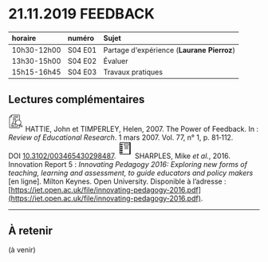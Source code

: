 # 21.11.2019 FEEDBACK

| horaire | numéro | Sujet |
| :------ | :----- | :---- |
| 10h30-12h00 | S04 E01 | Partage d'expérience (**Laurane Pierroz**) |
| 13h30-15h00 | S04 E02 | Évaluer |
| 15h15-16h45 | S04 E03 | Travaux pratiques |

## Lectures complémentaires

![research article](img/research_article.svg) HATTIE, John et TIMPERLEY, Helen, 2007. The Power of Feedback. In : *Review of Educational Research*. 1 mars 2007. Vol. 77, n° 1, p. 81‑112. DOI [10.3102/003465430298487](10.3102/003465430298487).
![report](img/report.svg) SHARPLES, Mike *et al.*, 2016. Innovation Report 5 : *Innovating Pedagogy 2016: Exploring new forms of teaching, learning and assessment, to guide educators and policy makers* [en ligne]. Milton Keynes. Open University. Disponible à l’adresse : [https://iet.open.ac.uk/file/innovating-pedagogy-2016.pdf](https://iet.open.ac.uk/file/innovating-pedagogy-2016.pdf).

---

## À retenir

(à venir)
